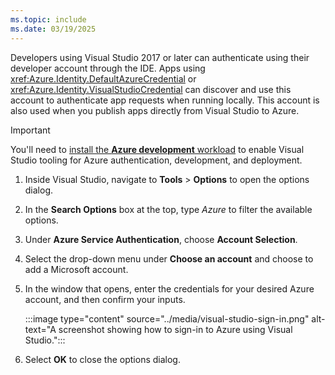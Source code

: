 ```yaml
---
ms.topic: include
ms.date: 03/19/2025
---
```


Developers using Visual Studio 2017 or later can authenticate using their developer account through the IDE. Apps using <xref:Azure.Identity.DefaultAzureCredential> or <xref:Azure.Identity.VisualStudioCredential> can discover and use this account to authenticate app requests when running locally. This account is also used when you publish apps directly from Visual Studio to Azure.

> [!IMPORTANT]
> You'll need to [install the **Azure development** workload](/dotnet/azure/configure-visual-studio#install-azure-workloads) to enable Visual Studio tooling for Azure authentication, development, and deployment.

1. Inside Visual Studio, navigate to **Tools** > **Options** to open the options dialog.
1. In the **Search Options** box at the top, type *Azure* to filter the available options.
1. Under **Azure Service Authentication**, choose **Account Selection**.
1. Select the drop-down menu under **Choose an account** and choose to add a Microsoft account.
1. In the window that opens, enter the credentials for your desired Azure account, and then confirm your inputs.

    :::image type="content" source="../media/visual-studio-sign-in.png" alt-text="A screenshot showing how to sign-in to Azure using Visual Studio.":::

1. Select **OK** to close the options dialog.
